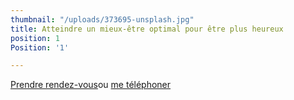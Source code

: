 ```yaml
---
thumbnail: "/uploads/373695-unsplash.jpg"
title: Atteindre un mieux-être optimal pour être plus heureux
position: 1
Position: '1'

---
```

<a class="button" href="https://www.gorendezvous.com/homepage/111690" target="_blank">Prendre rendez-vous</a><span class="self_center">ou <a href="tel:+14189559602">me téléphoner</a></span>